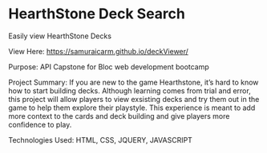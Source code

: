 # HearthStone Deck Search
Easily view HearthStone Decks

View Here: https://samuraicarm.github.io/deckViewer/

Purpose: API Capstone for Bloc web development bootcamp

Project Summary:
If you are new to the game Hearthstone, it’s hard to know how to start building decks. Although learning comes from trial 
and error, this project will allow players to view exsisting decks and try them out in the game to help them explore 
their playstyle. This experience is meant to add more context to the cards and deck building and give players more confidence 
to play.

Technologies Used: HTML, CSS, JQUERY, JAVASCRIPT
